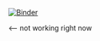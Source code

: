 <!-- badges: start -->

[![Binder](http://mybinder.org/badge.svg)](http://beta.mybinder.org/v2/gh/genophenoenvo/papers/master?urlpath=rstudio)

<-- not working right now
<!-- badges: end -->
